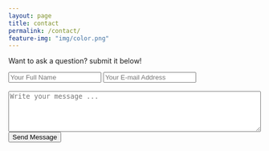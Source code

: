 ```yaml
---
layout: page
title: contact
permalink: /contact/
feature-img: "img/color.png"
---
```


Want to ask a question? submit it below!
<form action="https://getsimpleform.com/messages?form_api_token=_yourtoken_" method="post">
  <!-- the redirect_to is optional, the form will redirect to the referrer on submission -->
  <input type='hidden' name='redirect_to' value='http://bloc.github.io/portfolio-iro/thank-you/' />
  <input type='text' name='name' placeholder='Your Full Name' />
  <input type='email' name='email' placeholder='Your E-mail Address' />
  <br>
  <br>
  <textarea name='message' rows="5" cols="60" placeholder='Write your message ...'></textarea>
  <br>
  <input type='submit' value='Send Message' />
</form>


